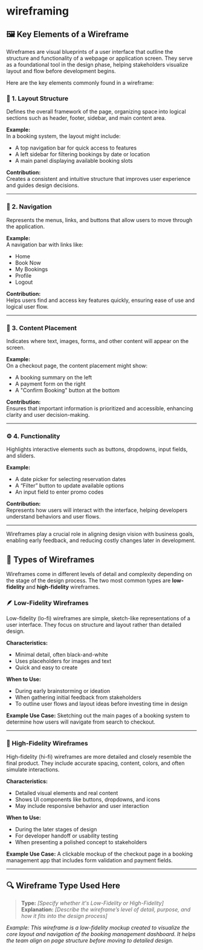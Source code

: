 # wireframing
## 🖼️ Key Elements of a Wireframe

Wireframes are visual blueprints of a user interface that outline the structure and functionality of a webpage or application screen. They serve as a foundational tool in the design phase, helping stakeholders visualize layout and flow before development begins.

Here are the key elements commonly found in a wireframe:

### 🧱 1. Layout Structure
Defines the overall framework of the page, organizing space into logical sections such as header, footer, sidebar, and main content area.

**Example:**  
In a booking system, the layout might include:
- A top navigation bar for quick access to features
- A left sidebar for filtering bookings by date or location
- A main panel displaying available booking slots

**Contribution:**  
Creates a consistent and intuitive structure that improves user experience and guides design decisions.

---

### 🧭 2. Navigation
Represents the menus, links, and buttons that allow users to move through the application.

**Example:**  
A navigation bar with links like:
- Home
- Book Now
- My Bookings
- Profile
- Logout

**Contribution:**  
Helps users find and access key features quickly, ensuring ease of use and logical user flow.

---

### 📄 3. Content Placement
Indicates where text, images, forms, and other content will appear on the screen.

**Example:**  
On a checkout page, the content placement might show:
- A booking summary on the left
- A payment form on the right
- A "Confirm Booking" button at the bottom

**Contribution:**  
Ensures that important information is prioritized and accessible, enhancing clarity and user decision-making.

---

### ⚙️ 4. Functionality
Highlights interactive elements such as buttons, dropdowns, input fields, and sliders.

**Example:**  
- A date picker for selecting reservation dates
- A “Filter” button to update available options
- An input field to enter promo codes

**Contribution:**  
Represents how users will interact with the interface, helping developers understand behaviors and user flows.

---

Wireframes play a crucial role in aligning design vision with business goals, enabling early feedback, and reducing costly changes later in development.
## 🧾 Types of Wireframes

Wireframes come in different levels of detail and complexity depending on the stage of the design process. The two most common types are **low-fidelity** and **high-fidelity** wireframes.

### 🪶 Low-Fidelity Wireframes

Low-fidelity (lo-fi) wireframes are simple, sketch-like representations of a user interface. They focus on structure and layout rather than detailed design.

**Characteristics:**
- Minimal detail, often black-and-white
- Uses placeholders for images and text
- Quick and easy to create

**When to Use:**
- During early brainstorming or ideation
- When gathering initial feedback from stakeholders
- To outline user flows and layout ideas before investing time in design

**Example Use Case:**
Sketching out the main pages of a booking system to determine how users will navigate from search to checkout.

---

### 🎯 High-Fidelity Wireframes

High-fidelity (hi-fi) wireframes are more detailed and closely resemble the final product. They include accurate spacing, content, colors, and often simulate interactions.

**Characteristics:**
- Detailed visual elements and real content
- Shows UI components like buttons, dropdowns, and icons
- May include responsive behavior and user interaction

**When to Use:**
- During the later stages of design
- For developer handoff or usability testing
- When presenting a polished concept to stakeholders

**Example Use Case:**
A clickable mockup of the checkout page in a booking management app that includes form validation and payment fields.

---

## 🔍 Wireframe Type Used Here

> **Type:** _[Specify whether it's Low-Fidelity or High-Fidelity]_  
> **Explanation:** _[Describe the wireframe’s level of detail, purpose, and how it fits into the design process]_  

_Example: This wireframe is a low-fidelity mockup created to visualize the core layout and navigation of the booking management dashboard. It helps the team align on page structure before moving to detailed design._

